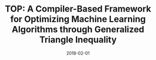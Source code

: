 ---
title: "TOP: A Compiler-Based Framework for Optimizing Machine Learning Algorithms through Generalized Triangle Inequality"
collection: publications
permalink: /publication/2018-02-01-top
date: 2018-02-01
venue: 'SysML, Feb 16th, 2018, Stanford University, 2018 (Poster)'
paperurl: 'http://guanh01.github.io/files/2018top.pdf'
authors: 'Yufei Ding, Lin Ning, Hui Guan, Xipeng Shen, Madanlal Musuvathi, Todd Mytkowicz'
---